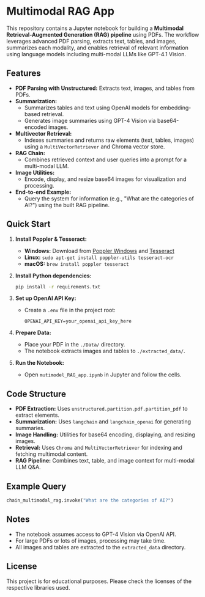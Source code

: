 # Multimodal RAG App

This repository contains a Jupyter notebook for building a **Multimodal Retrieval-Augmented Generation (RAG) pipeline** using PDFs. The workflow leverages advanced PDF parsing, extracts text, tables, and images, summarizes each modality, and enables retrieval of relevant information using language models including multi-modal LLMs like GPT-4.1 Vision.

## Features

- **PDF Parsing with Unstructured:** Extracts text, images, and tables from PDFs.
- **Summarization:** 
  - Summarizes tables and text using OpenAI models for embedding-based retrieval.
  - Generates image summaries using GPT-4 Vision via base64-encoded images.
- **Multivector Retrieval:** 
  - Indexes summaries and returns raw elements (text, tables, images) using a `MultiVectorRetriever` and Chroma vector store.
- **RAG Chain:** 
  - Combines retrieved context and user queries into a prompt for a multi-modal LLM.
- **Image Utilities:** 
  - Encode, display, and resize base64 images for visualization and processing.
- **End-to-end Example:** 
  - Query the system for information (e.g., "What are the categories of AI?") using the built RAG pipeline.

## Quick Start

1. **Install Poppler & Tesseract:**
   - **Windows:** Download from [Poppler Windows](http://blog.alivate.com.au/poppler-windows/) and [Tesseract](https://github.com/UB-Mannheim/tesseract/wiki)
   - **Linux:** `sudo apt-get install poppler-utils tesseract-ocr`
   - **macOS:** `brew install poppler tesseract`

2. **Install Python dependencies:**
   ```bash
   pip install -r requirements.txt
   ```

3. **Set up OpenAI API Key:**
   - Create a `.env` file in the project root:
     ```
     OPENAI_API_KEY=your_openai_api_key_here
     ```

4. **Prepare Data:**
   - Place your PDF in the `./Data/` directory.
   - The notebook extracts images and tables to `./extracted_data/`.

5. **Run the Notebook:**
   - Open `mutimodel_RAG_app.ipynb` in Jupyter and follow the cells.

## Code Structure

- **PDF Extraction:** Uses `unstructured.partition.pdf.partition_pdf` to extract elements.
- **Summarization:** Uses `langchain` and `langchain_openai` for generating summaries.
- **Image Handling:** Utilities for base64 encoding, displaying, and resizing images.
- **Retrieval:** Uses `Chroma` and `MultiVectorRetriever` for indexing and fetching multimodal content.
- **RAG Pipeline:** Combines text, table, and image context for multi-modal LLM Q&A.

## Example Query

```python
chain_multimodal_rag.invoke("What are the categories of AI?")
```

## Notes

- The notebook assumes access to GPT-4 Vision via OpenAI API.
- For large PDFs or lots of images, processing may take time.
- All images and tables are extracted to the `extracted_data` directory.

## License

This project is for educational purposes. Please check the licenses of the respective libraries used.
